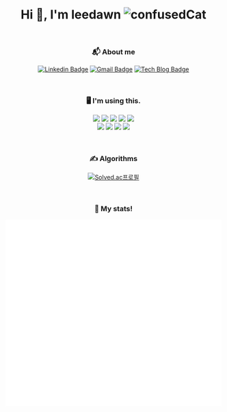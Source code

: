 <h1 align="center">Hi 👋, I'm leedawn <img src="https://emoji.gg/assets/emoji/5041-confusedcat.png" width="64px" height="64px" alt="confusedCat"></h1>
<br />

<h3 align="center">📬 About me</h3>
<div align="center">
 
 [![Linkedin Badge](https://img.shields.io/badge/-LinkedIn-blue?style=round&logo=Linkedin&logoColor=white&link=https://www.linkedin.com/in/ji-hey-lee-0175b9224/)](https://www.linkedin.com/in/ji-hey-lee-0175b9224/) [![Gmail Badge](https://img.shields.io/badge/-Gmail-d14836?style=round&logo=Gmail&logoColor=white&link=mailto:dev.leedawn@gmail.com)](mailto:dev.leedawn@gmail.com) [![Tech Blog Badge](http://img.shields.io/badge/-Tech%20blog-black?style=round&logo=github&link=https://leedawnn.github.io/)](https://leedawnn.github.io/)

</div>
           
<br />

<h3 align="center">🖥 I'm using this.</h3>
<p align="center">
 <img src="https://img.shields.io/badge/HTML5-E34F26?style=round&logo=html5&logoColor=white" />
 <img src="https://img.shields.io/badge/CSS3-1572B6?style=round&logo=css3&logoColor=white" />
 <img src="https://img.shields.io/badge/Sass-ff6b81?style=round&logo=sass&logoColor=white" />
 <img src="https://img.shields.io/badge/JavaScript-323330?style=round&logo=javascript&logoColor=F7DF1E" />
 <img src="https://img.shields.io/badge/TypeScript-34495e?style=round&logo=typescript&logoColor=2980b9" />
  <br />
 <img src="https://img.shields.io/badge/React-3498db?style=round&logo=react&logoColor=61DAFB" />
 <img src="https://img.shields.io/badge/Next.js-ecf0f1?style=round&logo=Next.js&logoColor=000000" />
 <img src="https://img.shields.io/badge/ESlint-30336b?style=round&logo=ESlint&logoColor=white" />
 <img src="https://img.shields.io/badge/Prettier-8e44ad?style=round&logo=Prettier&logoColor=white" />
</p>

<br />

<h3 align="center">✍️ Algorithms</h3>
<div align="center">
 
[![Solved.ac프로필](http://mazassumnida.wtf/api/v2/generate_badge?boj=leedawn)](https://solved.ac/leedawn)

</div>
<br />
<h3 align="center">🚀 My stats!</h3>
<p align="center">
  <img src="https://github.com/leedawnn/leedawnn/blob/main/github-metrics.svg" alt="commit Calendar">
</p>

